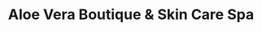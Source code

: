 ---
title: "Aloe Vera Boutique & Skin Care Spa"
url: /easley/aloe-vera-boutique-and-skin-care-spa/
shop: shop
---